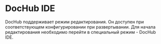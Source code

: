 # DocHub IDE

DocHub поддерживает режим редактирования. Он доступен при соответствующем конфигурировании при развертывании.
Для начала редактирования необходимо перейти в специальный режим - DocHub IDE.
